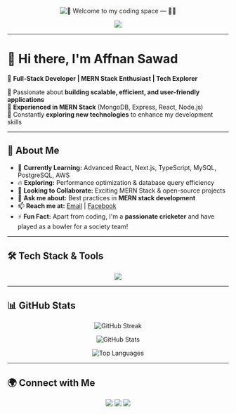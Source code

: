 <p align="center">
  <img src="https://readme-typing-svg.demolab.com?font=Fira+Code&size=32&duration=2800&pause=2000&color=3455eb&center=true&vCenter=true&width=940&lines=Hey%2C+🌟+Welcome+to+my+coding+space+—+🚀✨" alt="🌟 Welcome to my coding space — 🚀✨" />
</p>

<p align="center">
  <img src="https://firebasestorage.googleapis.com/v0/b/flexi-coding.appspot.com/o/dempgi7-520f8d5f-63d4-4453-8822-dbc149ae27f8.gif?alt=media&token=91c0c7b2-93c3-4029-b011-1a8703c5730d" />
</p>

---

# 👋 Hi there, I'm **Affnan Sawad**  

🚀 **Full-Stack Developer | MERN Stack Enthusiast | Tech Explorer**  

🔹 Passionate about **building scalable, efficient, and user-friendly applications**  
🔹 **Experienced in MERN Stack** (MongoDB, Express, React, Node.js)  
🔹 Constantly **exploring new technologies** to enhance my development skills  

---

## 🚀 About Me

- 🌱 **Currently Learning:** Advanced React, Next.js, TypeScript, MySQL, PostgreSQL, AWS  
- 🔥 **Exploring:** Performance optimization & database query efficiency  
- 🤝 **Looking to Collaborate:** Exciting MERN Stack & open-source projects  
- 💬 **Ask me about:** Best practices in **MERN stack development**  
- 📫 **Reach me at:** [Email](mailto:affnansawad2002@gmail.com) | [Facebook](https://www.facebook.com/Affnan.sawad)  
- ⚡ **Fun Fact:** Apart from coding, I'm a **passionate cricketer** and have played as a bowler for a society team!  

---

## 🛠 Tech Stack & Tools

<p align="center">
  <img src="https://skillicons.dev/icons?i=c,cpp,html,css,tailwind,bootstrap,js,ts,react,next,nodejs,express,mongodb,mysql,postgres,firebase,figma,git,docker,aws" />
 
</p>

---

## 📊 GitHub Stats  

<p align="center">
  <img src="https://github-readme-streak-stats.herokuapp.com/?user=AffnanSawad&theme=radical" alt="GitHub Streak" />
</p>

<p align="center">
  <img src="https://github-readme-stats.vercel.app/api?username=AffnanSawad&show_icons=true&theme=radical&count_private=true" alt="GitHub Stats" />
</p>

<p align="center">
  <img src="https://github-readme-stats.vercel.app/api/top-langs/?username=AffnanSawad&layout=compact&theme=radical" alt="Top Languages" />
</p>

---

## 🌍 Connect with Me  

<p align="center">
  <a href="https://www.facebook.com/Affnan.sawad"><img src="https://img.shields.io/badge/Facebook-%231877F2.svg?style=for-the-badge&logo=facebook&logoColor=white"></a>
  <a href="https://www.instagram.com/iamaffnan_sawad"><img src="https://img.shields.io/badge/Instagram-%23E4405F.svg?style=for-the-badge&logo=instagram&logoColor=white"></a>
  <a href="mailto:affnansawad2002@gmail.com"><img src="https://img.shields.io/badge/Email-D14836?style=for-the-badge&logo=gmail&logoColor=white"></a>
</p>
